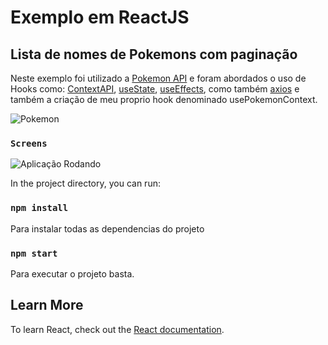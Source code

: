 # Exemplo em ReactJS
## Lista de nomes de Pokemons com paginação
Neste exemplo foi utilizado a [Pokemon API](https://pokeapi.co/api/v2/pokemon)
e foram abordados o uso de Hooks como: 
[ContextAPI](https://pt-br.reactjs.org/docs/context.html),
[useState](https://pt-br.reactjs.org/docs/hooks-state.html),
[useEffects](https://pt-br.reactjs.org/docs/hooks-effect.html), como também [axios](https://github.com/axios/axios) e também a criação de meu proprio hook denominado usePokemonContext.

![Pokemon](https://github.com/glaubermarcelino/pokedex/blob/main/pikachu.png)

### `Screens`
![Aplicação Rodando](https://github.com/glaubermarcelino/pokedex/blob/main/listPokedex.png)

In the project directory, you can run:

### `npm install`

Para instalar todas as dependencias do projeto

### `npm start`

Para executar o projeto basta.

## Learn More

To learn React, check out the [React documentation](https://reactjs.org/).
